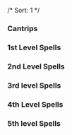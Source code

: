 /* Sort: 1 */

### Cantrips

### 1st Level Spells

### 2nd Level Spells

### 3rd level Spells

### 4th Level Spells

### 5th level Spells

